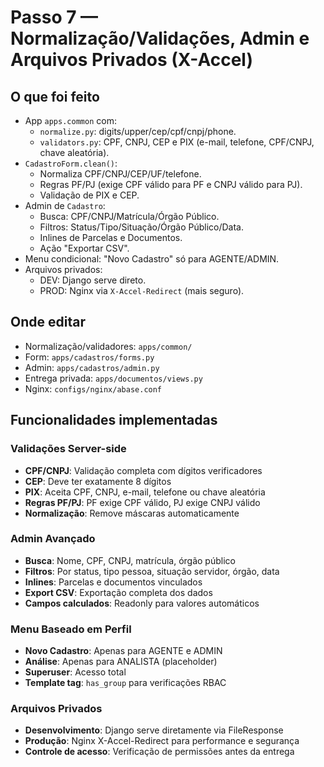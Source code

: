 # Passo 7 — Normalização/Validações, Admin e Arquivos Privados (X-Accel)

## O que foi feito
- App `apps.common` com:
  - `normalize.py`: digits/upper/cep/cpf/cnpj/phone.
  - `validators.py`: CPF, CNPJ, CEP e PIX (e-mail, telefone, CPF/CNPJ, chave aleatória).
- `CadastroForm.clean()`:
  - Normaliza CPF/CNPJ/CEP/UF/telefone.
  - Regras PF/PJ (exige CPF válido para PF e CNPJ válido para PJ).
  - Validação de PIX e CEP.
- Admin de `Cadastro`:
  - Busca: CPF/CNPJ/Matrícula/Órgão Público.
  - Filtros: Status/Tipo/Situação/Órgão Público/Data.
  - Inlines de Parcelas e Documentos.
  - Ação "Exportar CSV".
- Menu condicional: "Novo Cadastro" só para AGENTE/ADMIN.
- Arquivos privados:
  - DEV: Django serve direto.
  - PROD: Nginx via `X-Accel-Redirect` (mais seguro).

## Onde editar
- Normalização/validadores: `apps/common/`
- Form: `apps/cadastros/forms.py`
- Admin: `apps/cadastros/admin.py`
- Entrega privada: `apps/documentos/views.py`
- Nginx: `configs/nginx/abase.conf`

## Funcionalidades implementadas

### Validações Server-side
- **CPF/CNPJ**: Validação completa com dígitos verificadores
- **CEP**: Deve ter exatamente 8 dígitos
- **PIX**: Aceita CPF, CNPJ, e-mail, telefone ou chave aleatória
- **Regras PF/PJ**: PF exige CPF válido, PJ exige CNPJ válido
- **Normalização**: Remove máscaras automaticamente

### Admin Avançado
- **Busca**: Nome, CPF, CNPJ, matrícula, órgão público
- **Filtros**: Por status, tipo pessoa, situação servidor, órgão, data
- **Inlines**: Parcelas e documentos vinculados
- **Export CSV**: Exportação completa dos dados
- **Campos calculados**: Readonly para valores automáticos

### Menu Baseado em Perfil
- **Novo Cadastro**: Apenas para AGENTE e ADMIN
- **Análise**: Apenas para ANALISTA (placeholder)
- **Superuser**: Acesso total
- **Template tag**: `has_group` para verificações RBAC

### Arquivos Privados
- **Desenvolvimento**: Django serve diretamente via FileResponse
- **Produção**: Nginx X-Accel-Redirect para performance e segurança
- **Controle de acesso**: Verificação de permissões antes da entrega
